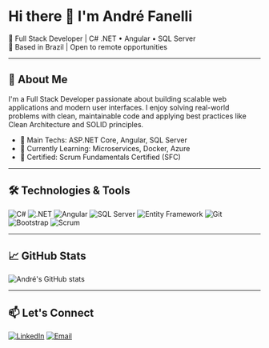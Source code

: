 # Hi there 👋 I'm André Fanelli

🎯 Full Stack Developer | C# .NET • Angular • SQL Server  
📍 Based in Brazil | Open to remote opportunities  

---

## 💼 About Me

I'm a Full Stack Developer passionate about building scalable web applications and modern user interfaces. I enjoy solving real-world problems with clean, maintainable code and applying best practices like Clean Architecture and SOLID principles.

- 🔧 Main Techs: ASP.NET Core, Angular, SQL Server  
- 🧠 Currently Learning: Microservices, Docker, Azure  
- 📃 Certified: Scrum Fundamentals Certified (SFC)

---

## 🛠️ Technologies & Tools

![C#](https://img.shields.io/badge/-C%23-239120?style=flat&logo=c-sharp&logoColor=white)
![.NET](https://img.shields.io/badge/-ASP.NET-5C2D91?style=flat&logo=.net&logoColor=white)
![Angular](https://img.shields.io/badge/-Angular-DD0031?style=flat&logo=angular&logoColor=white)
![SQL Server](https://img.shields.io/badge/-SQL%20Server-CC2927?style=flat&logo=microsoftsqlserver&logoColor=white)
![Entity Framework](https://img.shields.io/badge/-Entity%20Framework-512BD4?style=flat)
![Git](https://img.shields.io/badge/-Git-F05032?style=flat&logo=git&logoColor=white)
![Bootstrap](https://img.shields.io/badge/-Bootstrap-7952B3?style=flat&logo=bootstrap&logoColor=white)
![Scrum](https://img.shields.io/badge/-Scrum-6DB33F?style=flat)

---

## 📈 GitHub Stats

![André's GitHub stats](https://github-readme-stats.vercel.app/api?username=andreFanelli&show_icons=true&theme=transparent)

---

## 📫 Let's Connect

[![LinkedIn](https://img.shields.io/badge/-LinkedIn-0077B5?style=flat&logo=linkedin&logoColor=white)](https://www.linkedin.com/in/andre-fanelli/)
[![Email](https://img.shields.io/badge/-Email-D14836?style=flat&logo=gmail&logoColor=white)](mailto:andrefanelli@hotmail.com)
